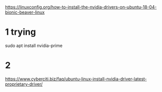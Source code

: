 https://linuxconfig.org/how-to-install-the-nvidia-drivers-on-ubuntu-18-04-bionic-beaver-linux

# 1  trying 
sudo apt install nvidia-prime

# 2 
https://www.cyberciti.biz/faq/ubuntu-linux-install-nvidia-driver-latest-proprietary-driver/

